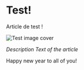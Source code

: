 # Test!

Article de test !

![Test image cover](chihiro.jpg)

_Description Text of the article_

Happy new year to all of you!
